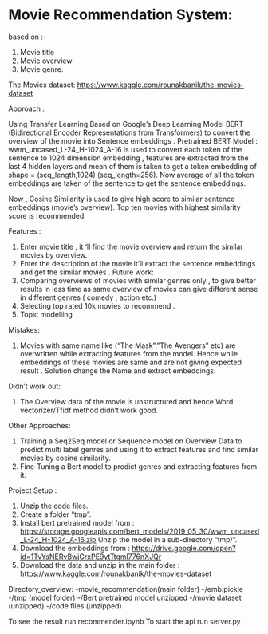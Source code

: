 # Movie Recommendation System:
 based on :-
1. Movie title
2. Movie overview 
3. Movie genre.

The Movies dataset: https://www.kaggle.com/rounakbanik/the-movies-dataset

Approach :

Using Transfer Learning Based on Google’s Deep Learning Model BERT
(Bidirectional Encoder Representations from Transformers) to convert the overview of the movie into Sentence embeddings .
Pretrained BERT Model : wwm_uncased_L-24_H-1024_A-16 is used to convert each token of the sentence to 1024 dimension embedding , 
features are extracted from the last 4 hidden layers and mean of them is taken to get a token embedding of shape = (seq_length,1024) (seq_length=256). Now average of all the token embeddings are taken of the sentence to get the sentence embeddings.

Now , Cosine Similarity is used to give high score to similar sentence embeddings (movie’s overview).
Top ten movies with highest similarity score is recommended.
 

Features :
1.	Enter movie title , it ‘ll find the movie overview and return the similar movies by overview.
2.	Enter the description of the movie it’ll extract the sentence embeddings and get the similar movies .
Future work:
1.	Comparing overviews of movies with similar genres only , to give better results in less time as same overview of movies can give different sense in different genres ( comedy , action etc.)
2.	Selecting top rated 10k movies to recommend .
3.	Topic modelling

Mistakes:
1.	Movies with same name like (“The Mask”,”The Avengers” etc) are overwritten while extracting features from the model. Hence while embeddings of these movies are same and are not giving expected result . Solution change the Name and extract embeddings.

Didn’t work out:
1.	The Overview data of the movie is unstructured and hence Word vectorizer/Tfidf method didn’t work good.

Other Approaches:
1.	  Training a Seq2Seq model or Sequence model on Overview Data to predict multi label genres and using it to extract features and find similar movies by cosine similarity.
2.	Fine-Tuning a Bert model  to predict genres and extracting features from it.
 

Project Setup :

1.	Unzip the code files.
2.	Create a folder “tmp”.
3.	Install bert pretrained model from :
https://storage.googleapis.com/bert_models/2019_05_30/wwm_uncased_L-24_H-1024_A-16.zip
Unzip the model in a sub-directory “tmp/”.
4.	Download the embeddings from :   https://drive.google.com/open?id=1TvYsNERvBwjGrxPE9ytTtgml776nXJQr
5.	Download the data and unzip in the main folder :
https://www.kaggle.com/rounakbanik/the-movies-dataset

Directory_overview:
-movie_recommendation(main folder)
	-/emb.pickle
	-/tmp (model folder)
		-/Bert pretrained model unzipped
	-/movie dataset (unzipped)
	-/code files (unzipped)

To see the result run recommender.ipynb
To start the api run server.py 

